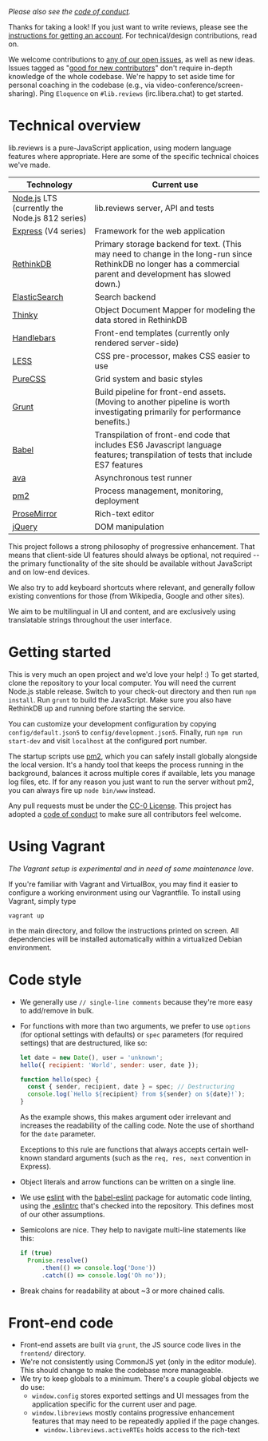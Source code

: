 *Please also see the [code of conduct](https://github.com/eloquence/lib.reviews/blob/master/CODE_OF_CONDUCT.md).*

Thanks for taking a look! If you just want to write reviews, please see the [instructions for getting an account](https://lib.reviews/register). For technical/design contributions, read on.

We welcome contributions to [any of our open issues](https://github.com/eloquence/lib.reviews/issues), as well as new ideas. Issues tagged as "[good for new contributors](https://github.com/eloquence/lib.reviews/issues?q=is%3Aissue+is%3Aopen+label%3A%22good+for+new+contributors%22)" don't require in-depth knowledge of the whole codebase. We're happy to set aside time for personal coaching in the codebase (e.g., via video-conference/screen-sharing). Ping `Eloquence` on `#lib.reviews` (irc.libera.chat) to get started.

# Technical overview

lib.reviews is a pure-JavaScript application, using modern language features where appropriate. Here are some of the specific technical choices we've made.

| Technology                               | Current use                              |
| ---------------------------------------- | ---------------------------------------- |
| [Node.js](https://nodejs.org/en/) LTS (currently the Node.js 812 series) | lib.reviews server, API and tests        |
| [Express](https://expressjs.com/) (V4 series) | Framework for the web application        |
| [RethinkDB](https://rethinkdb.com/)      | Primary storage backend for text. (This may need to change in the long-run since RethinkDB no longer has a commercial parent and development has slowed down.) |
| [ElasticSearch](https://www.elastic.co/) | Search backend                           |
| [Thinky](http://thinky.io/)              | Object Document Mapper for modeling the data stored in RethinkDB |
| [Handlebars](http://handlebarsjs.com/)   | Front-end templates (currently only rendered server-side) |
| [LESS](http://lesscss.org/)              | CSS pre-processor, makes CSS easier to use |
| [PureCSS](https://purecss.io/)           | Grid system and basic styles             |
| [Grunt](https://gruntjs.com/)            | Build pipeline for front-end assets. (Moving to another pipeline is worth investigating primarily for performance benefits.) |
| [Babel](https://babeljs.io/)             | Transpilation of front-end code that includes ES6 Javascript language features; transpilation of tests that include ES7 features |
| [ava](https://github.com/avajs/ava)      | Asynchronous test runner                 |
| [pm2](http://pm2.keymetrics.io/)         | Process management, monitoring, deployment |
| [ProseMirror](http://prosemirror.net/)   | Rich-text editor                         |
| [jQuery](https://jquery.com/)            | DOM manipulation                         |

This project follows a strong philosophy of progressive enhancement. That means that client-side UI features should always be optional, not required -- the primary functionality of the site should be available without JavaScript and on low-end devices.

We also try to add keyboard shortcuts where relevant, and generally follow existing conventions for those (from Wikipedia, Google and other sites).

We aim to be multilingual in UI and content, and are exclusively using translatable strings throughout the user interface.

# Getting started

This is very much an open project and we'd love your help! :) To get started, clone the repository to your local computer. You will need the current Node.js stable release. Switch to your check-out directory and then run `npm install`. Run `grunt` to build the JavaScript. Make sure you also have RethinkDB up and running before starting the service.

You can customize your development configuration by copying `config/default.json5` to `config/development.json5`. Finally, run `npm run start-dev` and visit `localhost` at the configured port number.

The startup scripts use [pm2](https://www.npmjs.com/package/pm2), which you can safely install globally alongside the local version. It's a handy tool that keeps the process running in the background, balances it across multiple cores if available, lets you manage log files, etc. If for any reason you just want to run the server without pm2, you can always fire up `node bin/www` instead.

Any pull requests must be under the [CC-0 License](./LICENSE). This project has adopted a [code of conduct](./CODE_OF_CONDUCT.md) to make sure all contributors feel welcome.

# Using Vagrant

*The Vagrant setup is experimental and in need of some maintenance love.*

If you're familiar with Vagrant and VirtualBox, you may find it easier to configure a working environment using our Vagrantfile. To install using Vagrant, simply type

`vagrant up`

in the main directory, and follow the instructions printed on screen. All dependencies will be installed automatically within a virtualized Debian environment.

# Code style

- We generally use `// single-line comments` because they're more easy to add/remove in bulk.

- For functions with more than two arguments, we prefer to use `options` (for optional settings with defaults) or `spec` parameters (for required settings) that are destructured, like so:

  ```javascript
  let date = new Date(), user = 'unknown';
  hello({ recipient: 'World', sender: user, date });

  function hello(spec) {
    const { sender, recipient, date } = spec; // Destructuring
    console.log(`Hello ${recipient} from ${sender} on ${date}!`);
  }
  ```

  As the example shows, this makes argument oder irrelevant and increases the readability of the calling code. Note the use of shorthand for the `date` parameter.

  Exceptions to this rule are functions that always accepts certain well-known standard arguments (such as the `req, res, next` convention in Express).

- Object literals and arrow functions can be written on a single line.

- We use [eslint](http://eslint.org/)  with the [babel-eslint](https://github.com/babel/babel-eslint) package for automatic code linting, using the [.eslintrc](https://github.com/eloquence/lib.reviews/blob/master/.eslintrc.json) that's checked into the repository. This defines most of our other assumptions.

- Semicolons are nice. They help to navigate multi-line statements like this:

  ````javascript
  if (true)
    Promise.resolve()
    	.then(() => console.log('Done'))
    	.catch(() => console.log('Oh no'));
  ````

- Break chains for readability at about ~3 or more chained calls.

# Front-end code

- Front-end assets are built via `grunt`, the JS source code lives in the `frontend/` directory.
- We're not consistently using CommonJS yet (only in the editor module). This should change to make the codebase more manageable.
- We try to keep globals to a minimum. There's a couple global objects we do use:
  - `window.config` stores exported settings and UI messages from the application specific for the current user and page.
  - `window.libreviews` mostly contains progressive enhancement features that may need to be repeatedly applied if the page changes.
    - `window.libreviews.activeRTEs` holds access to the rich-text

